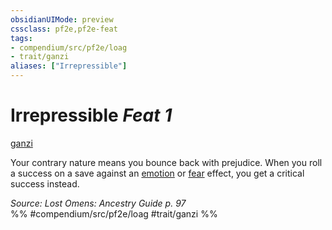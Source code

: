 ```yaml
---
obsidianUIMode: preview
cssclass: pf2e,pf2e-feat
tags:
- compendium/src/pf2e/loag
- trait/ganzi
aliases: ["Irrepressible"]
---
```

# Irrepressible  *Feat 1*  
[ganzi](../../Rules/traits/ganzi-loag.md)  


Your contrary nature means you bounce back with prejudice. When you roll a success on a save against an [emotion](../../Rules/traits/emotion.md) or [fear](../../Rules/traits/fear.md) effect, you get a critical success instead.

*Source: Lost Omens: Ancestry Guide p. 97*  
%% #compendium/src/pf2e/loag #trait/ganzi %%